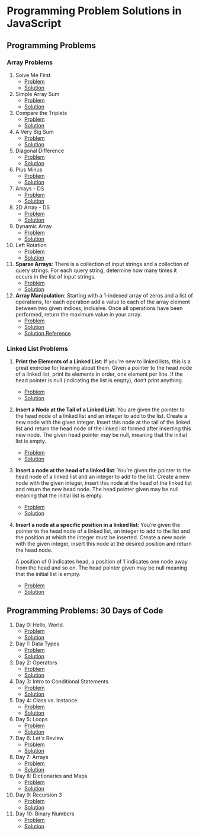 # Programming Problem Solutions in JavaScript

## Programming Problems

### Array Problems

1. Solve Me First
    - [Problem](https://www.hackerrank.com/challenges/solve-me-first/problem)
    - [Solution](./solve-me-first/solution.js)
2. Simple Array Sum
    - [Problem](https://www.hackerrank.com/challenges/simple-array-sum/problem)
    - [Solution](./simple-array-sum/solution.js)
3. Compare the Triplets
    - [Problem](https://www.hackerrank.com/challenges/compare-the-triplets/problem)
    - [Solution](./compare-the-triplets/solution.js)
4. A Very Big Sum
    - [Problem](https://www.hackerrank.com/challenges/a-very-big-sum/problem)
    - [Solution](./a-very-big-sum/solution.js)
5. Diagonal Difference
    - [Problem](https://www.hackerrank.com/challenges/diagonal-difference/problem)
    - [Solution](./diagonal-difference/solution.js)
6. Plus Minus
    - [Problem](https://www.hackerrank.com/challenges/plus-minus/problem)
    - [Solution](./plus-minus/solution.js)
7. Arrays - DS
    - [Problem](https://www.hackerrank.com/challenges/arrays-ds/problem)
    - [Solution](./arrays-ds/solution.js)
8. 2D Array - DS
    - [Problem](https://www.hackerrank.com/challenges/2d-array/problem)
    - [Solution](./2-d-array-ds/solution.js)
9. Dynamic Array
    - [Problem](https://www.hackerrank.com/challenges/dynamic-array/problem)
    - [Solution](./dynamic-array/solution.js)
10. Left Rotation
    - [Problem](https://www.hackerrank.com/challenges/array-left-rotation/problem)
    - [Solution](./left-rotation/solution.js)
11. **Sparse Arrays**: There is a collection of input strings and a collection of query strings. For each query string, determine how many times it occurs in the list of input strings.
    - [Problem](https://www.hackerrank.com/challenges/sparse-arrays/problem)
    - [Solution](./sparse-arrays/solution.js)
12. **Array Manipulation**: Starting with a 1-indexed array of zeros and a list of operations, for each operation add a value to each of the array element between two given indices, inclusive. Once all operations have been performed, return the maximum value in your array.
    - [Problem](https://www.hackerrank.com/challenges/crush/copy-from/76031562)
    - [Solution](./array-manipulation/solution.js)
    - [Solution Reference](https://www.geeksforgeeks.org/constant-time-range-add-operation-array/)

### Linked List Problems

1. **Print the Elements of a Linked List**: If you're new to linked lists, this is a great exercise for learning about them. Given a pointer to the head node of a linked list, print its elements in order, one element per line. If the head pointer is null (indicating the list is empty), don’t print anything.
    - [Problem](https://www.hackerrank.com/challenges/print-the-elements-of-a-linked-list/problem)
    - [Solution](./print-the-elements-of-a-linked-list/solution.js)
2. **Insert a Node at the Tail of a Linked List**: You are given the pointer to the head node of a linked list and an integer to add to the list. Create a new node with the given integer. Insert this node at the tail of the linked list and return the head node of the linked list formed after inserting this new node. The given head pointer may be null, meaning that the initial list is empty.
    - [Problem](https://www.hackerrank.com/challenges/insert-a-node-at-the-tail-of-a-linked-list/problem/problem)
    - [Solution](./insert-a-node-at-the-tail-of-a-linked-list/solution.js)
3. **Insert a node at the head of a linked list**: You’re given the pointer to the head node of a linked list and an integer to add to the list. Create a new node with the given integer, insert this node at the head of the linked list and return the new head node. The head pointer given may be null meaning that the initial list is empty.
    - [Problem](https://www.hackerrank.com/challenges/insert-a-node-at-the-head-of-a-linked-list/problem)
    - [Solution](./insert-a-node-at-the-head-of-a-linked-list/solution.js)
4. **Insert a node at a specific position in a linked list**: You’re given the pointer to the head node of a linked list, an integer to add to the list and the position at which the integer must be inserted. Create a new node with the given integer, insert this node at the desired position and return the head node.

    A position of 0 indicates head, a position of 1 indicates one node away from the head and so on. The head pointer given may be null meaning that the initial list is empty.
    - [Problem](https://www.hackerrank.com/challenges/insert-a-node-at-a-specific-position-in-a-linked-list/problem)
    - [Solution](./insert-a-node-at-a-specific-position-in-a-linked-list/solution.js)

## Programming Problems: 30 Days of Code

1. Day 0: Hello, World.
    - [Problem](https://www.hackerrank.com/challenges/30-hello-world/problem)
    - [Solution](./30-days-of-code/day-0-hello-world/solution.js)
2. Day 1: Data Types
    - [Problem](https://www.hackerrank.com/challenges/30-data-types/problem)
    - [Solution](./30-days-of-code/day-1-data-types/solution.js)
3. Day 2: Operators
    - [Problem](https://www.hackerrank.com/challenges/30-operators/problem)
    - [Solution](./30-days-of-code/day-2-operators/solution.js)
4. Day 3: Intro to Conditional Statements
    - [Problem](https://www.hackerrank.com/challenges/30-conditional-statements/problem)
    - [Solution](./30-days-of-code/day-3-intro-to-conditional-statements/solution.js)
5. Day 4: Class vs. Instance
    - [Problem](https://www.hackerrank.com/challenges/30-class-vs-instance/problem)
    - [Solution](./30-days-of-code/day-4-class-vs-instance/solution.js)
6. Day 5: Loops
    - [Problem](https://www.hackerrank.com/challenges/30-loops/problem)
    - [Solution](./30-days-of-code/day-5-loops/solution.js)
7. Day 6: Let's Review
    - [Problem](https://www.hackerrank.com/challenges/30-review-loop/problem)
    - [Solution](./30-days-of-code/day-6-lets-review/solution.js)
8. Day 7: Arrays
    - [Problem](https://www.hackerrank.com/challenges/30-arrays/problem)
    - [Solution](./30-days-of-code/day-7-arrays/solution.js)
9. Day 8: Dictionaries and Maps
    - [Problem](https://www.hackerrank.com/challenges/30-dictionaries-and-maps/problem)
    - [Solution](./30-days-of-code/day-8-dictionaries-and-maps/solution.js)
10. Day 9: Recursion 3
    - [Problem](https://www.hackerrank.com/challenges/30-recursion/problem)
    - [Solution](./30-days-of-code/day-9-recursion-3/solution.js)
11. Day 10: Binary Numbers
    - [Problem](https://www.hackerrank.com/challenges/30-binary-numbers/problem)
    - [Solution](./30-days-of-code/day-10-binary-numbers/solution.js)
